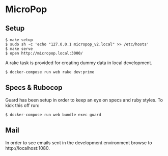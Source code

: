 # MicroPop

## Setup

    $ make setup
    $ sudo sh -c 'echo "127.0.0.1 micropop_v2.local" >> /etc/hosts'
    $ make serve
    $ open http://micropop.local:3000/

A rake task is provided for creating dummy data in local development.

    $ docker-compose run web rake dev:prime
    
## Specs & Rubocop
        
Guard has been setup in order to keep an eye on specs and ruby styles. To kick this off run:
        
    $ docker-compose run web bundle exec guard

## Mail

In order to see emails sent in the development environment browse to http://localhost:1080.
